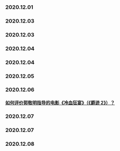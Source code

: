 
### 2020.12.01
### 2020.12.03
### 2020.12.03
### 2020.12.04
### 2020.12.04
### 2020.12.05
### 2020.12.06
#### [如何评价郭敬明指导的电影《冷血狂宴》（《爵迹 2》）？](https://www.zhihu.com/question/433308179)

### 2020.12.07
### 2020.12.07
### 2020.12.08
